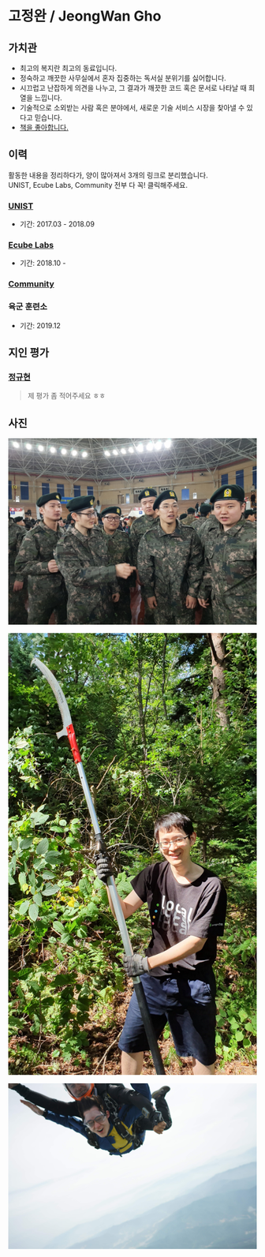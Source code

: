 # 고정완 / JeongWan Gho

## 가치관

- 최고의 복지란 최고의 동료입니다.
- 정숙하고 깨끗한 사무실에서 혼자 집중하는 독서실 분위기를 싫어합니다.
- 시끄럽고 난잡하게 의견을 나누고, 그 결과가 깨끗한 코드 혹은 문서로 나타날 때 희열을 느낍니다.
- 기술적으로 소외받는 사람 혹은 분야에서, 새로운 기술 서비스 시장을 찾아낼 수 있다고 믿습니다.
- [책을 좋아합니다.](./book)

## 이력

활동한 내용을 정리하다가, 양이 많아져서 3개의 링크로 분리했습니다.<br>
UNIST, Ecube Labs, Community 전부 다 꼭! 클릭해주세요.

### [**UNIST**](./unist)

- 기간: 2017.03 - 2018.09

### [**Ecube Labs**](./ecubelabs)

- 기간: 2018.10 -

### [**Community**](./community)

### 육군 훈련소

- 기간: 2019.12

## 지인 평가

### [정규현](https://github.com/JungKyuHyun)

> 제 평가 좀 적어주세요 ㅎㅎ

## 사진

![army](./img/army.jpeg)

![mountain](./img/mountain.jpeg)

![sky](./img/sky.jpeg)

